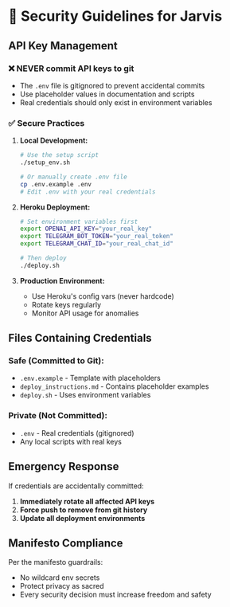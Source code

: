 # 🔐 Security Guidelines for Jarvis

## API Key Management

### ❌ NEVER commit API keys to git
- The `.env` file is gitignored to prevent accidental commits
- Use placeholder values in documentation and scripts
- Real credentials should only exist in environment variables

### ✅ Secure Practices

1. **Local Development:**
   ```bash
   # Use the setup script
   ./setup_env.sh
   
   # Or manually create .env file
   cp .env.example .env
   # Edit .env with your real credentials
   ```

2. **Heroku Deployment:**
   ```bash
   # Set environment variables first
   export OPENAI_API_KEY="your_real_key"
   export TELEGRAM_BOT_TOKEN="your_real_token"
   export TELEGRAM_CHAT_ID="your_real_chat_id"
   
   # Then deploy
   ./deploy.sh
   ```

3. **Production Environment:**
   - Use Heroku's config vars (never hardcode)
   - Rotate keys regularly
   - Monitor API usage for anomalies

## Files Containing Credentials

### Safe (Committed to Git):
- `.env.example` - Template with placeholders
- `deploy_instructions.md` - Contains placeholder examples
- `deploy.sh` - Uses environment variables

### Private (Not Committed):
- `.env` - Real credentials (gitignored)
- Any local scripts with real keys

## Emergency Response

If credentials are accidentally committed:
1. **Immediately rotate all affected API keys**
2. **Force push to remove from git history**
3. **Update all deployment environments**

## Manifesto Compliance

Per the manifesto guardrails:
- No wildcard env secrets
- Protect privacy as sacred
- Every security decision must increase freedom and safety